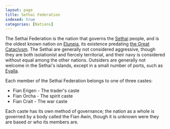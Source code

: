 ```yaml
---
layout: page
title: Sethai Federation
indexed: true
categories: [Nations]
---
```


The Sethai Federation is the nation that governs the [Sethai](/races/sethai) people, and is the oldest known nation on [Eluneia](/locations/eluneia), its existence
predating [the Great Cataclysm](/history/great-cataclysm). The Sethai are generally not considered aggressive, though they are both isolationist and fiercely territorial, and their navy
is considered without equal among the other nations. Outsiders are generally not welcome in the Sethai's islands, except in a small number of ports, such as [Eyalla](/locations/eyalla).

Each member of the Sethai Federation belongs to one of three castes:

- Fian Erigen - The trader's caste
- Fian Orcha - The spirit caste
- Fian Crait - The war caste

Each caste has its own method of governance; the nation as a whole is governed by a body called the Fian Awin, though it is unknown were they are based or who its members are.



